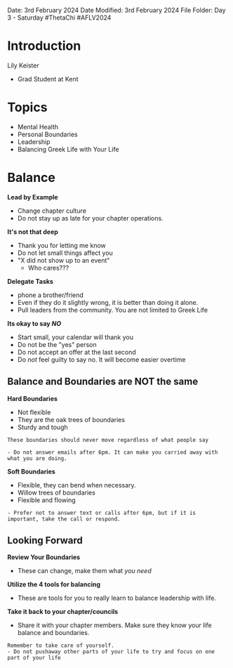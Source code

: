 Date: 3rd February 2024
Date Modified: 3rd February 2024
File Folder: Day 3 - Saturday
#ThetaChi #AFLV2024


# Introduction

Lily Keister
- Grad Student at Kent
# Topics

- Mental Health
- Personal Boundaries
- Leadership
- Balancing Greek Life with Your Life

# Balance

**Lead by Example**
- Change chapter culture
- Do not stay up as late for your chapter operations.

**It's not that deep**
- Thank you for letting me know
- Do not let small things affect you
- "X did not show up to an event" 
	- Who cares???

**Delegate Tasks**
- phone a brother/friend
- Even if they do it slightly wrong, it is better than doing it alone.
- Pull leaders from the community. You are not limited to Greek Life

**Its okay to say *NO***
- Start small, your calendar will thank you
- Do not be the "yes" person
- Do not accept an offer at the last second
- Do *not* feel guilty to say no. It will become easier overtime

## Balance and Boundaries are **NOT** the same

**Hard Boundaries**
- Not flexible
- They are the oak trees of boundaries
- Sturdy and tough

```ad-important
These boundaries should never move regardless of what people say
```

```ad-example
- Do not answer emails after 6pm. It can make you carried away with what you are doing.
```

**Soft Boundaries**
- Flexible, they can bend when necessary.
- Willow trees of boundaries
- Flexible and flowing

```ad-example
- Prefer not to answer text or calls after 6pm, but if it is important, take the call or respond.
```

## Looking Forward

**Review Your Boundaries**
- These can change, make them what *you need*

**Utilize the 4 tools for balancing**
- These are tools for you to really learn to balance leadership with life.

**Take it back to your chapter/councils**
- Share it with your chapter members. Make sure they know your life balance and boundaries.

```ad-important
Remember to take care of yourself.
- Do not pushaway other parts of your life to try and focus on one part of your life
```



